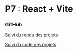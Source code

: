 # P7 : React + Vite

### GitHub

[Suivi du rendu des projets](https://boutzi.github.io/openclassrooms/)

[Suivi du code des projets](https://github.com/Boutzi/openclassrooms/tree/main/integrateur-web)
